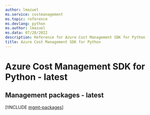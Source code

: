 ```yaml
---
author: lmazuel
ms.service: costmanagement
ms.topic: reference
ms.devlang: python
ms.author: lmazuel
ms.data: 07/28/2022
description: Reference for Azure Cost Management SDK for Python
title: Azure Cost Management SDK for Python
---
```

# Azure Cost Management SDK for Python - latest

## Management packages - latest
[!INCLUDE [mgmt-packages](cost-management-mgmt-index.md)]